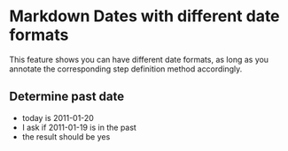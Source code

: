 # Markdown Dates with different date formats

This feature shows you can have different date formats, as long as you annotate the
corresponding step definition method accordingly.

## Determine past date

* today is 2011-01-20
* I ask if 2011-01-19 is in the past
* the result should be yes
